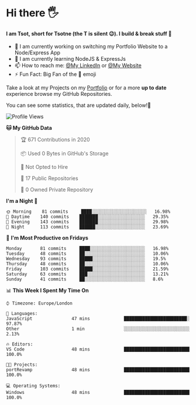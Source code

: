 # Hi there :raised_hand_with_fingers_splayed:
#### I am Tsot, short for Tsotne (the T is silent :wink:). I build & break stuff :space_invader:
- :telescope: I am currently working on switching my Portfolio Website to a Node/Express App
- :seedling: I am currently learning NodeJS & ExpressJs
- :mailbox: How to reach me: [@My LinkedIn](https://www.linkedin.com/in/tsotne-gvadzabia/) or [@My Website](https://tsotnegvadzabia.me/contact)
- :zap: Fun Fact: Big Fan of the :space_invader: emoji

Take a look at my Projects on my [Portfolio](https://tsotnegvadzabia.me/) or for a more **up to date** experience browse my GitHub Repositories.

You can see some statistics, that are updated daily, below!:space_invader:
<!--START_SECTION:waka-->
![Profile Views](http://img.shields.io/badge/Profile%20Views-33-blue)

**🐱 My GitHub Data** 

> 🏆 671 Contributions in 2020
 > 
> 📦 Used 0 Bytes in GitHub's Storage 
 > 
> 🚫 Not Opted to Hire
 > 
> 📜 17 Public Repositories 
 > 
> 🔑 0 Owned Private Repository 
 > 
**I'm a Night 🦉** 

```text
🌞 Morning    81 commits     ████░░░░░░░░░░░░░░░░░░░░░   16.98% 
🌆 Daytime    140 commits    ███████░░░░░░░░░░░░░░░░░░   29.35% 
🌃 Evening    143 commits    ███████░░░░░░░░░░░░░░░░░░   29.98% 
🌙 Night      113 commits    ██████░░░░░░░░░░░░░░░░░░░   23.69%

```
📅 **I'm Most Productive on Fridays** 

```text
Monday       81 commits     ████░░░░░░░░░░░░░░░░░░░░░   16.98% 
Tuesday      48 commits     ██░░░░░░░░░░░░░░░░░░░░░░░   10.06% 
Wednesday    93 commits     █████░░░░░░░░░░░░░░░░░░░░   19.5% 
Thursday     48 commits     ██░░░░░░░░░░░░░░░░░░░░░░░   10.06% 
Friday       103 commits    █████░░░░░░░░░░░░░░░░░░░░   21.59% 
Saturday     63 commits     ███░░░░░░░░░░░░░░░░░░░░░░   13.21% 
Sunday       41 commits     ██░░░░░░░░░░░░░░░░░░░░░░░   8.6%

```


📊 **This Week I Spent My Time On** 

```text
⌚︎ Timezone: Europe/London

💬 Languages: 
JavaScript               47 mins             ████████████████████████░   97.87% 
Other                    1 min               ░░░░░░░░░░░░░░░░░░░░░░░░░   2.13%

🔥 Editors: 
VS Code                  48 mins             █████████████████████████   100.0%

🐱‍💻 Projects: 
portRevamp               48 mins             █████████████████████████   100.0%

💻 Operating Systems: 
Windows                  48 mins             █████████████████████████   100.0%

```


<!--END_SECTION:waka-->
